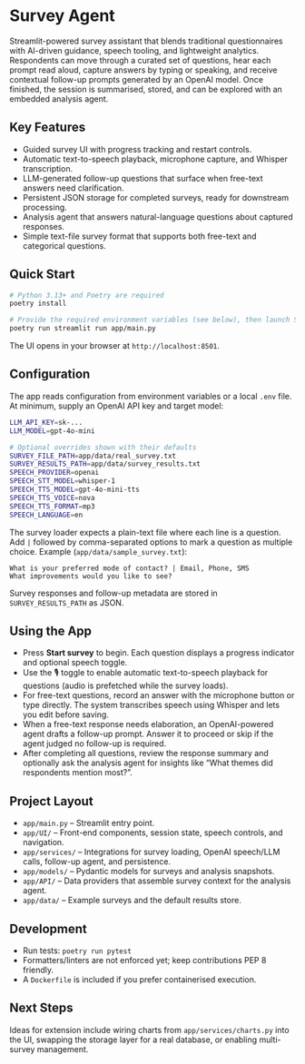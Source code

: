 # Survey Agent

Streamlit-powered survey assistant that blends traditional questionnaires with AI-driven guidance, speech tooling, and lightweight analytics. Respondents can move through a curated set of questions, hear each prompt read aloud, capture answers by typing or speaking, and receive contextual follow-up prompts generated by an OpenAI model. Once finished, the session is summarised, stored, and can be explored with an embedded analysis agent.

## Key Features
- Guided survey UI with progress tracking and restart controls.
- Automatic text-to-speech playback, microphone capture, and Whisper transcription.
- LLM-generated follow-up questions that surface when free-text answers need clarification.
- Persistent JSON storage for completed surveys, ready for downstream processing.
- Analysis agent that answers natural-language questions about captured responses.
- Simple text-file survey format that supports both free-text and categorical questions.

## Quick Start
```bash
# Python 3.13+ and Poetry are required
poetry install

# Provide the required environment variables (see below), then launch Streamlit
poetry run streamlit run app/main.py
```

The UI opens in your browser at `http://localhost:8501`.

## Configuration
The app reads configuration from environment variables or a local `.env` file. At minimum, supply an OpenAI API key and target model:

```bash
LLM_API_KEY=sk-...
LLM_MODEL=gpt-4o-mini

# Optional overrides shown with their defaults
SURVEY_FILE_PATH=app/data/real_survey.txt
SURVEY_RESULTS_PATH=app/data/survey_results.txt
SPEECH_PROVIDER=openai
SPEECH_STT_MODEL=whisper-1
SPEECH_TTS_MODEL=gpt-4o-mini-tts
SPEECH_TTS_VOICE=nova
SPEECH_TTS_FORMAT=mp3
SPEECH_LANGUAGE=en
```

The survey loader expects a plain-text file where each line is a question. Add `|` followed by comma-separated options to mark a question as multiple choice. Example (`app/data/sample_survey.txt`):

```
What is your preferred mode of contact? | Email, Phone, SMS
What improvements would you like to see?
```

Survey responses and follow-up metadata are stored in `SURVEY_RESULTS_PATH` as JSON.

## Using the App
- Press **Start survey** to begin. Each question displays a progress indicator and optional speech toggle.
- Use the 🎙️ toggle to enable automatic text-to-speech playback for questions (audio is prefetched while the survey loads).
- For free-text questions, record an answer with the microphone button or type directly. The system transcribes speech using Whisper and lets you edit before saving.
- When a free-text response needs elaboration, an OpenAI-powered agent drafts a follow-up prompt. Answer it to proceed or skip if the agent judged no follow-up is required.
- After completing all questions, review the response summary and optionally ask the analysis agent for insights like “What themes did respondents mention most?”.

## Project Layout
- `app/main.py` – Streamlit entry point.
- `app/UI/` – Front-end components, session state, speech controls, and navigation.
- `app/services/` – Integrations for survey loading, OpenAI speech/LLM calls, follow-up agent, and persistence.
- `app/models/` – Pydantic models for surveys and analysis snapshots.
- `app/API/` – Data providers that assemble survey context for the analysis agent.
- `app/data/` – Example surveys and the default results store.

## Development
- Run tests: `poetry run pytest`
- Formatters/linters are not enforced yet; keep contributions PEP 8 friendly.
- A `Dockerfile` is included if you prefer containerised execution.

## Next Steps
Ideas for extension include wiring charts from `app/services/charts.py` into the UI, swapping the storage layer for a real database, or enabling multi-survey management.
